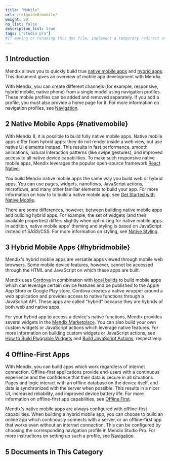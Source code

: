 ```yaml
---
title: "Mobile"
url: /refguide8/mobile/
weight: 50
no_list: false
description_list: true 
tags: ["studio pro"]
#If moving or renaming this doc file, implement a temporary redirect and let the respective team know they should update the URL in the product. See Mapping to Products for more details.
---
```


## 1 Introduction

Mendix allows you to quickly build true [native mobile apps](#nativemobile) and [hybrid apps](#hybridmobile). This document gives an overview of mobile app development with Mendix. 

With Mendix, you can create different channels (for example, responsive, hybrid mobile, native phone) from a single model using navigation profiles. These mobile profiles can be added and removed separately. If you add a profile, you must also provide a home page for it. For more information on navigation profiles, see [Navigation](/refguide8/navigation/). 

## 2 Native Mobile Apps {#nativemobile}

With Mendix 8, it is possible to build fully native mobile apps. Native mobile apps differ from hybrid apps: they do not render inside a web view, but use native UI elements instead. This results in fast performance, smooth animations, natural interaction patterns (like swipe gestures), and improved access to all native device capabilities.  To make such responsive native mobile apps, Mendix leverages the popular open-source framework [React Native](https://facebook.github.io/react-native/).

You build Mendix native mobile apps the same way you build web or hybrid apps. You can use pages, widgets, nanoflows, JavaScript actions, microflows, and many other familiar elements to build your app. For more information on how to to build a native mobile app, see [Get Started with Native Mobile](/howto8/mobile/getting-started-with-native-mobile/).

There are some differences, however, between building native mobile apps and building hybrid apps. For example, the set of widgets (and their available properties) differs slightly when optimizing for native mobile apps. In addition, native mobile apps' theming and styling is based on JavaScript instead of SASS/CSS. For more information on styling, see [Native Styling](/refguide8/native-styling-refguide/). 

## 3 Hybrid Mobile Apps {#hybridmobile}

Mendix's hybrid mobile apps are versatile apps viewed through mobile web browsers. Some mobile device features, however, cannot be accessed through the HTML and JavaScript on which these apps are built.

Mendix uses [Cordova](https://cordova.apache.org/) in combination with [local builds](/howto8/mobile/build-hybrid-locally/) to build mobile apps which can leverage certain device features and be published to the Apple App Store or Google Play store. Cordova creates a native wrapper around a web application and provides access to native functions through a JavaScript API. These apps are called "hybrid" because they are hybrids of both web and native apps.

For your hybrid app to access a device's native functions, Mendix provides several widgets in the [Mendix Marketplace](https://marketplace.mendix.com/). You can also build your own custom widgets or JavaScript actions  which leverage native features. For more information on building custom widgets or JavaScript actions, see [How to Build Pluggable Widgets](/howto8/extensibility/pluggable-widgets/) and [Build JavaScript Actions](/howto8/extensibility/build-javascript-actions/), respectively.

## 4 Offline-First Apps

With Mendix, you can build apps which work regardless of internet connection. Offline-first applications provide end-users with a continuous experience and the confidence that their data is secure in all situations. Pages and logic interact with an offline database on the device itself, and data is synchronized with the server when possible. This results in a nicer UI, increased reliability, and improved device battery life. For more information on offline-first app capabilities, see [Offline First](/refguide8/offline-first/).

Mendix's native mobile apps are always configured with offline-first capabilities. When building a hybrid mobile app, you can choose to build an online app which continously connects with a server, or an offline-first app that works even without an internet connection. This can be configured by choosing the corresponding navigation profile in Mendix Studio Pro. For more instructions on setting up such a profile, see [Navigation](/refguide8/navigation/).

## 5 Documents in This Category
